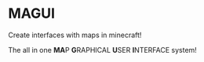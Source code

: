 # MAGUI

Create interfaces with maps in minecraft!

The all in one **MA**P **G**RAPHICAL **U**SER **I**NTERFACE system!
